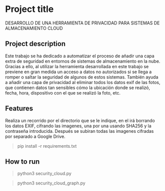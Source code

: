# Project title
DESARROLLO DE UNA HERRAMIENTA DE PRIVACIDAD PARA SISTEMAS DE ALMACENAMIENTO CLOUD

## Project description

Este trabajo se ha dedicado a automatizar el proceso de añadir una capa extra de seguridad en entornos de sistemas de almacenamiento en la nube. Gracias a ello, al utilizar la herramienta desarrollada en este trabajo se previene en gran medida un acceso a datos no autorizados si se llega a romper o saltar la seguridad de algunos de estos sistemas. También ayuda a añadir una capa de privacidad al eliminar todos los datos exif de las fotos, que contienen datos tan sensibles cómo la ubicación donde se realizó, fecha, hora, dispositivo con el que se realizó la foto, etc.

## Features

Realiza un recorrido por el directorio que se le indique, en el irá borrando los datos EXIF, cifrando las imagenes, una por una usando SHA256 y la contraseña introducida. Después se subiran todas las imagenes cifradas por separado a Google Drive.

> pip install -r requirements.txt

## How to run

> python3 security_cloud.py

> python3 security_cloud_graph.py
